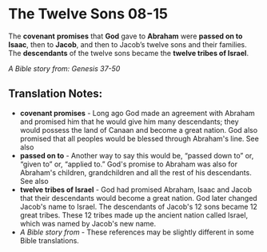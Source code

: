 The Twelve Sons 08-15
=======================


The **covenant** **promises** that **God** gave to **Abraham** were
**passed on to** **Isaac**, then to **Jacob**, and then to Jacob’s
twelve sons and their families. The **descendants** of the twelve sons
became the **twelve tribes of Israel**.

*A Bible story from: Genesis 37-50*

Translation Notes:
------------------

-   **covenant promises** - Long ago God made an agreement with Abraham
    and promised him that he would give him many descendants; they
    would possess the land of Canaan and become a great nation. God also
    promised that all peoples would be blessed through Abraham's line.
    See also
-   **passed on to** - Another way to say this would be, “passed down
    to” or, “given to” or, “applied to.” God's promise to
    Abraham was also for Abraham's children, grandchildren and all the
    rest of his descendants. See also
-   **twelve tribes of Israel** - God had promised Abraham, Isaac and
    Jacob that their descendants would become a great nation. God later
    changed Jacob's name to Israel. The descendants of Jacob's 12 sons
    became 12 great tribes. These 12 tribes made up the ancient nation
    called Israel, which was named by Jacob's new name.
-   *A Bible story from* - These references may be slightly different in
    some Bible translations.

